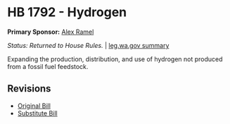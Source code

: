 # HB 1792 - Hydrogen
**Primary Sponsor:** [Alex Ramel](/person/leg/alex.ramel.md)

*Status: Returned to House Rules.* | [leg.wa.gov summary](https://app.leg.wa.gov/billsummary?BillNumber=1792&Year=2021)

Expanding the production, distribution, and use of hydrogen not produced from a fossil fuel feedstock.

## Revisions
* [Original Bill](1/)
* [Substitute Bill](S/)